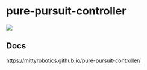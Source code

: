# pure-pursuit-controller
[![](https://jitpack.io/v/mittyrobotics/pure-pursuit-controller.svg)](https://jitpack.io/#mittyrobotics/pure-pursuit-controller)

## Docs
https://mittyrobotics.github.io/pure-pursuit-controller/
